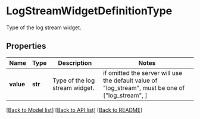 # LogStreamWidgetDefinitionType

Type of the log stream widget.
## Properties
Name | Type | Description | Notes
------------ | ------------- | ------------- | -------------
**value** | **str** | Type of the log stream widget. |  if omitted the server will use the default value of "log_stream",  must be one of ["log_stream", ]

[[Back to Model list]](README.md#documentation-for-models) [[Back to API list]](README.md#documentation-for-api-endpoints) [[Back to README]](README.md)


